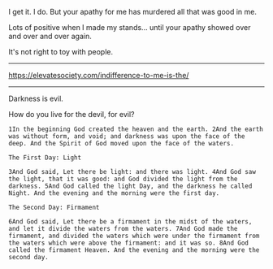 
I get it. I do. But your apathy for me has murdered all that was good in me.

Lots of positive when I made my stands... until your apathy showed over and over and over again.

It's not right to toy with people.

---

https://elevatesociety.com/indifference-to-me-is-the/

---

Darkness is evil.

How do you live for the devil, for evil?

```
1In the beginning God created the heaven and the earth. 2And the earth was without form, and void; and darkness was upon the face of the deep. And the Spirit of God moved upon the face of the waters.

The First Day: Light

3And God said, Let there be light: and there was light. 4And God saw the light, that it was good: and God divided the light from the darkness. 5And God called the light Day, and the darkness he called Night. And the evening and the morning were the first day.

The Second Day: Firmament

6And God said, Let there be a firmament in the midst of the waters, and let it divide the waters from the waters. 7And God made the firmament, and divided the waters which were under the firmament from the waters which were above the firmament: and it was so. 8And God called the firmament Heaven. And the evening and the morning were the second day.
```
